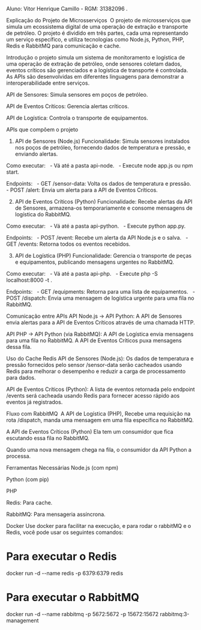 Aluno: Vitor Henrique Camillo - RGM: 31382096 .

Explicação do Projeto de Microsserviços
 O projeto de microsserviços que simula um ecossistema digital de uma operação de extração e transporte de petróleo. O projeto é dividido em três partes, cada uma representando um serviço específico, e utiliza tecnologias como Node.js, Python, PHP, Redis e RabbitMQ para comunicação e cache.

Introdução
o projeto simula um sistema de monitoramento e logística de uma operação de extração de petróleo, onde sensores coletam dados, eventos críticos são gerenciados e a logística de transporte é controlada. As APIs são desenvolvidas em diferentes linguagens para demonstrar a interoperabilidade entre serviços.

API de Sensores: Simula sensores em poços de petróleo.

API de Eventos Críticos: Gerencia alertas críticos.

API de Logística: Controla o transporte de equipamentos.

APIs que compõem o projeto

1. API de Sensores (Node.js)
   Funcionalidade: Simula sensores instalados nos poços de petróleo, fornecendo dados de temperatura e pressão, e enviando alertas.

Como executar:
  - Vá até a pasta api-node.
  - Execute node app.js ou npm start.

Endpoints:
  - GET /sensor-data: Volta os dados de temperatura e pressão.
  - POST /alert: Envia um alerta para a API de Eventos Críticos.

2. API de Eventos Críticos (Python)
   Funcionalidade: Recebe alertas da API de Sensores, armazena-os temporariamente e consome mensagens de logística do RabbitMQ.

Como executar:
  - Vá até a pasta api-python.
  - Execute python app.py.

Endpoints:
  - POST /event: Recebe um alerta da API Node.js e o salva.
  - GET /events: Retorna todos os eventos recebidos.

3. API de Logística (PHP)
   Funcionalidade: Gerencia o transporte de peças e equipamentos, publicando mensagens urgentes no RabbitMQ.

Como executar:
  - Vá até a pasta api-php.
  - Execute php -S localhost:8000 -t .

Endpoints:
  - GET /equipments: Retorna para uma lista de equipamentos.
  - POST /dispatch: Envia uma mensagem de logística urgente para uma fila no RabbitMQ.

Comunicação entre APIs
API Node.js -> API Python: A API de Sensores envia alertas para a API de Eventos Críticos através de uma chamada HTTP.

API PHP -> API Python (via RabbitMQ): A API de Logística envia mensagens para uma fila no RabbitMQ. A API de Eventos Críticos puxa mensagens dessa fila.

Uso do Cache Redis
API de Sensores (Node.js): Os dados de temperatura e pressão fornecidos pelo sensor /sensor-data serão cacheados usando Redis para melhorar o desempenho e reduzir a carga de processamento para dados.

API de Eventos Críticos (Python): A lista de eventos retornada pelo endpoint /events será cacheada usando Redis para fornecer acesso rápido aos eventos já registrados.

Fluxo com RabbitMQ
 A API de Logística (PHP), Recebe uma requisição na rota /dispatch, manda uma mensagem em uma fila específica no RabbitMQ.

A API de Eventos Críticos (Python) Ela tem um consumidor que fica escutando essa fila no RabbitMQ.

Quando uma nova mensagem chega na fila, o consumidor da API Python a processa.

Ferramentas Necessárias
Node.js (com npm)

Python (com pip)

PHP

Redis: Para cache.

RabbitMQ: Para mensageria assíncrona.

Docker
Use docker para facilitar na execução, e para rodar o rabbitMQ e o Redis, você pode usar os seguintes comandos:

# Para executar o Redis

docker run -d --name redis -p 6379:6379 redis

# Para executar o RabbitMQ

docker run -d --name rabbitmq -p 5672:5672 -p 15672:15672 rabbitmq:3-management
